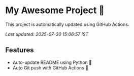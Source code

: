 # My Awesome Project 🚀

This project is automatically updated using GitHub Actions.

_Last updated: 2025-07-30 15:06:57 IST_

## Features
- Auto-update README using Python 🐍
- Auto Git push with GitHub Actions 🤖
